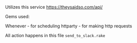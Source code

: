 Utilizes this service https://theysaidso.com/api/ 

Gems used: 

Whenever - for scheduling
httparty - for making http requests 

All action happens in this file `send_to_slack.rake` 



